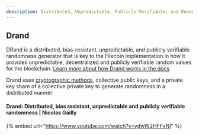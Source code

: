 ```yaml
---
description: Distributed, Unpredictable, Publicly-Verifiable, and Decentralized
---
```



## Drand
DRand is a distributed, bias-resistant, unpredictable, and publicly verifiable randomness generator that is key to the Filecoin implementation in how it provides unpredictable, decentralized and publicly verifiable random values for the blockchain. [Learn more about how Drand works in the docs](https://drand.love/docs/overview/#how-drand-works)

Drand uses [cryptographic methods](https://drand.love/docs/cryptography/#setup-phase), collective public keys, and a private key share of a collective private key to generate randomness in a distributed manner

#### Drand: Distributed, bias resistant, unpredictable and publicly verifiable randomness | Nicolas Gailly

{% embed url="https://www.youtube.com/watch?v=ydwW2HFFxNI" %}


<!-- ## Drand Resources
Add resources here to the OSS Repos, instructions on how to contribute, where to get involved in the community, and further reading/viewing -->
